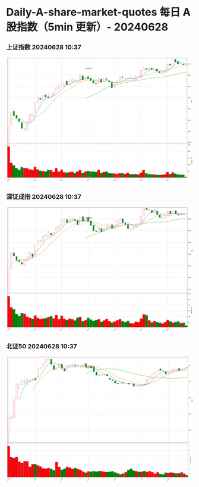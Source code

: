 
# Daily-A-share-market-quotes 每日 A 股指数（5min 更新）- 20240628

### 上证指数 20240628 10:37
![](./fig/2024/6/20240628-sh000001.png)

### 深证成指 20240628 10:37
![](./fig/2024/6/20240628-sz399001.png)

### 北证50 20240628 10:37
![](./fig/2024/6/20240628-bj899050.png)
